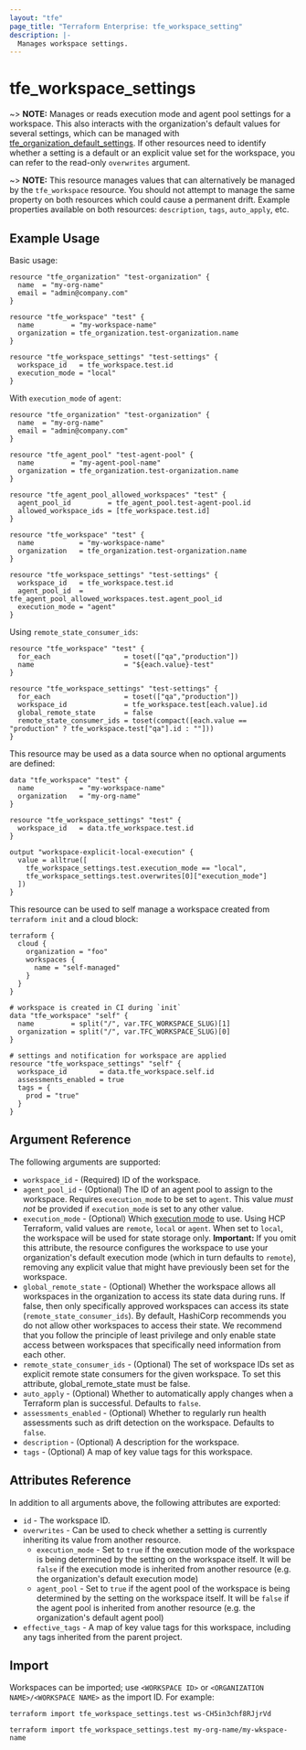 ```yaml
---
layout: "tfe"
page_title: "Terraform Enterprise: tfe_workspace_setting"
description: |-
  Manages workspace settings.
---
```


# tfe_workspace_settings

~> **NOTE:** Manages or reads execution mode and agent pool settings for a workspace. This also interacts with the organization's default values for several settings, which can be managed with [tfe_organization_default_settings](organization_default_settings.html). If other resources need to identify whether a setting is a default or an explicit value set for the workspace, you can refer to the read-only `overwrites` argument.

~> **NOTE:** This resource manages values that can alternatively be managed by the  `tfe_workspace` resource. You should not attempt to manage the same property on both resources which could cause a permanent drift. Example properties available on both resources: `description`, `tags`, `auto_apply`, etc.

## Example Usage

Basic usage:

```hcl
resource "tfe_organization" "test-organization" {
  name  = "my-org-name"
  email = "admin@company.com"
}

resource "tfe_workspace" "test" {
  name         = "my-workspace-name"
  organization = tfe_organization.test-organization.name
}

resource "tfe_workspace_settings" "test-settings" {
  workspace_id   = tfe_workspace.test.id
  execution_mode = "local"
}
```

With `execution_mode` of `agent`:

```hcl
resource "tfe_organization" "test-organization" {
  name  = "my-org-name"
  email = "admin@company.com"
}

resource "tfe_agent_pool" "test-agent-pool" {
  name         = "my-agent-pool-name"
  organization = tfe_organization.test-organization.name
}

resource "tfe_agent_pool_allowed_workspaces" "test" {
  agent_pool_id         = tfe_agent_pool.test-agent-pool.id
  allowed_workspace_ids = [tfe_workspace.test.id]
}

resource "tfe_workspace" "test" {
  name           = "my-workspace-name"
  organization   = tfe_organization.test-organization.name
}

resource "tfe_workspace_settings" "test-settings" {
  workspace_id   = tfe_workspace.test.id
  agent_pool_id  = tfe_agent_pool_allowed_workspaces.test.agent_pool_id
  execution_mode = "agent"
}
```

Using `remote_state_consumer_ids`:

```hcl
resource "tfe_workspace" "test" {
  for_each                  = toset(["qa","production"])
  name                      = "${each.value}-test"
}

resource "tfe_workspace_settings" "test-settings" {
  for_each                  = toset(["qa","production"])
  workspace_id              = tfe_workspace.test[each.value].id
  global_remote_state       = false
  remote_state_consumer_ids = toset(compact([each.value == "production" ? tfe_workspace.test["qa"].id : ""]))
}
```

This resource may be used as a data source when no optional arguments are defined:

```hcl
data "tfe_workspace" "test" {
  name           = "my-workspace-name"
  organization   = "my-org-name"
}

resource "tfe_workspace_settings" "test" {
  workspace_id   = data.tfe_workspace.test.id
}

output "workspace-explicit-local-execution" {
  value = alltrue([
    tfe_workspace_settings.test.execution_mode == "local",
    tfe_workspace_settings.test.overwrites[0]["execution_mode"]
  ])
}
```

This resource can be used to self manage a workspace created from `terraform init` and a cloud block:

```hcl
terraform {
  cloud {
    organization = "foo"
    workspaces {
      name = "self-managed"
    }
  }
}

# workspace is created in CI during `init`
data "tfe_workspace" "self" {
  name         = split("/", var.TFC_WORKSPACE_SLUG)[1]
  organization = split("/", var.TFC_WORKSPACE_SLUG)[0]
}

# settings and notification for workspace are applied 
resource "tfe_workspace_settings" "self" {
  workspace_id        = data.tfe_workspace.self.id
  assessments_enabled = true
  tags = {
    prod = "true"
  }
}
```

## Argument Reference

The following arguments are supported:

* `workspace_id` - (Required) ID of the workspace.
* `agent_pool_id` - (Optional) The ID of an agent pool to assign to the workspace. Requires `execution_mode`
  to be set to `agent`. This value _must not_ be provided if `execution_mode` is set to any other value.
* `execution_mode` - (Optional) Which [execution mode](https://developer.hashicorp.com/terraform/cloud-docs/workspaces/settings#execution-mode)
  to use. Using HCP Terraform, valid values are `remote`, `local` or `agent`. When set to `local`, the workspace will be used for state storage only. **Important:** If you omit this attribute, the resource configures the workspace to use your organization's default execution mode (which in turn defaults to `remote`), removing any explicit value that might have previously been set for the workspace.
* `global_remote_state` - (Optional) Whether the workspace allows all workspaces in the organization to access its state data during runs. If false, then only specifically approved workspaces can access its state (`remote_state_consumer_ids`). By default, HashiCorp recommends you do not allow other workspaces to access their state. We recommend that you follow the principle of least privilege and only enable state access between workspaces that specifically need information from each other.
* `remote_state_consumer_ids` - (Optional) The set of workspace IDs set as explicit remote state consumers for the given workspace. To set this attribute, global_remote_state must be false.
* `auto_apply` - (Optional) Whether to automatically apply changes when a Terraform plan is successful. Defaults to `false`.
* `assessments_enabled` - (Optional) Whether to regularly run health assessments such as drift detection on the workspace. Defaults to `false`.
* `description` - (Optional) A description for the workspace.
* `tags` - (Optional) A map of key value tags for this workspace.


## Attributes Reference

In addition to all arguments above, the following attributes are exported:

* `id` - The workspace ID.
* `overwrites` - Can be used to check whether a setting is currently inheriting its value from another resource.
  - `execution_mode` - Set to `true` if the execution mode of the workspace is being determined by the setting on the workspace itself. It will be `false` if the execution mode is inherited from another resource (e.g. the organization's default execution mode)
  - `agent_pool` - Set to `true` if the agent pool of the workspace is being determined by the setting on the workspace itself. It will be `false` if the agent pool is inherited from another resource (e.g. the organization's default agent pool)
* `effective_tags` - A map of key value tags for this workspace, including any tags inherited from the parent project.

## Import

Workspaces can be imported; use `<WORKSPACE ID>` or `<ORGANIZATION NAME>/<WORKSPACE NAME>` as the
import ID. For example:

```shell
terraform import tfe_workspace_settings.test ws-CH5in3chf8RJjrVd
```

```shell
terraform import tfe_workspace_settings.test my-org-name/my-wkspace-name
```
